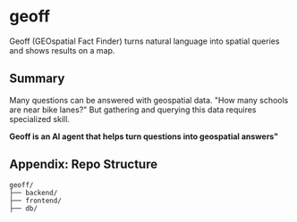 # geoff
Geoff (GEOspatial Fact Finder) turns natural language into spatial queries and shows results on a map.

## Summary
Many questions can be answered with geospatial data. "How many schools are near bike lanes?" But gathering and querying this data requires specialized skill. 

**Geoff is an AI agent that helps turn questions into geospatial answers"**

## Appendix: Repo Structure
```
geoff/
├── backend/
├── frontend/
├── db/
```